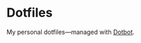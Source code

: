 Dotfiles 
=================

My personal dotfiles—managed with [Dotbot][dotbot].

[dotbot]: https://github.com/anishathalye/dotbot

